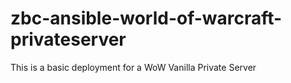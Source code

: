 # zbc-ansible-world-of-warcraft-privateserver
 This is a basic deployment for a WoW Vanilla Private Server
